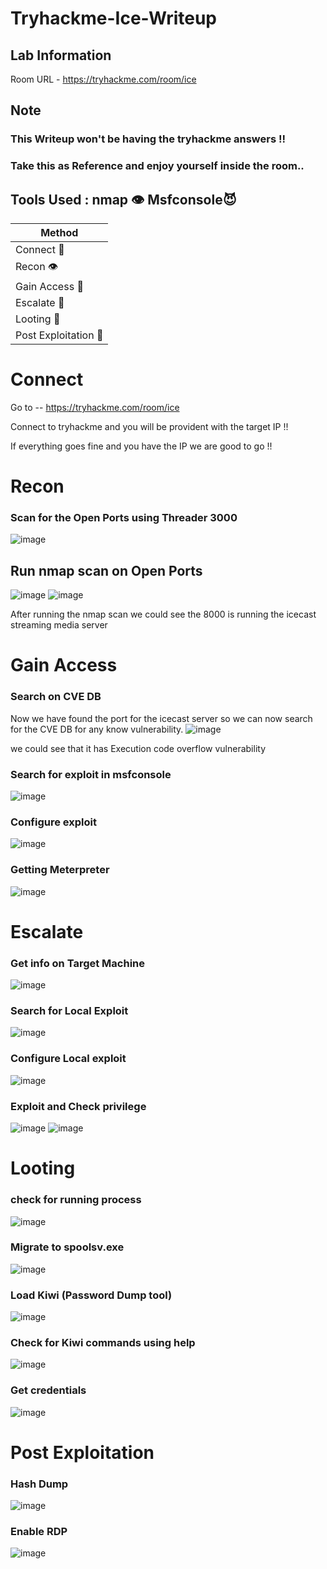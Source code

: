 # Tryhackme-Ice-Writeup

## Lab Information

Room URL - https://tryhackme.com/room/ice

## Note

### This Writeup won't be having the tryhackme answers !!

### Take this as Reference and enjoy yourself inside the room..


## Tools Used : nmap 👁️ Msfconsole😈

| Method | 
| ------------- | 
| Connect 🔗  |
| Recon 👁️ | 
| Gain Access 🔑  |
| Escalate 🚀 | 
| Looting 🤑 |
| Post Exploitation 🥂 | 

# Connect

Go to -- https://tryhackme.com/room/ice

Connect to tryhackme and you will be provident with the target IP !!

If everything goes fine and you have the IP we are good to go !!


# Recon

### Scan for the Open Ports using Threader 3000
![image](https://user-images.githubusercontent.com/46339839/184345483-548e7a94-a2a6-422d-8e76-67f72b8b7f18.png)

## Run nmap scan on Open Ports

![image](https://user-images.githubusercontent.com/46339839/184345690-467a8431-9a75-49be-9da2-8a10d4a56abd.png)
![image](https://user-images.githubusercontent.com/46339839/184345756-bd55bad7-4602-4492-b618-3f529765b6b2.png)

After running the nmap scan we could see the 8000 is running the icecast streaming media server

# Gain Access

### Search on CVE DB

Now we have found the port for the icecast server so we can now search for the CVE DB for any know vulnerability.
![image](https://user-images.githubusercontent.com/46339839/184346115-9b79ece5-d3de-49b1-bbb4-7c70cd4ee5d2.png)

we could see that it has Execution code overflow vulnerability

### Search for exploit in msfconsole

![image](https://user-images.githubusercontent.com/46339839/184346310-35753e29-da83-49dc-b602-b18073c2412a.png)

### Configure exploit

![image](https://user-images.githubusercontent.com/46339839/184346347-d46f2dfb-e2c3-4342-9903-74c62e3fae0b.png)

### Getting Meterpreter

![image](https://user-images.githubusercontent.com/46339839/184346413-8c1547ad-f9d1-4365-8e22-f0a0c2a92b5c.png)

# Escalate

### Get info on Target Machine

![image](https://user-images.githubusercontent.com/46339839/184346534-18b8ab07-252d-4cac-8260-4a8be07e72bd.png)

### Search for Local Exploit

![image](https://user-images.githubusercontent.com/46339839/184346579-ab0c27aa-b7da-4b8b-855d-d8cf8629a0f8.png)

### Configure Local exploit
![image](https://user-images.githubusercontent.com/46339839/184346612-4ad01479-9294-4fa3-9802-2cd1cc012249.png)

### Exploit and Check privilege
![image](https://user-images.githubusercontent.com/46339839/184346659-fd78d96b-d273-4e58-95e5-c0b478997c46.png)
![image](https://user-images.githubusercontent.com/46339839/184346673-6ca82fde-bf1b-4137-a26c-052b7391af17.png)

# Looting

### check for running process
![image](https://user-images.githubusercontent.com/46339839/184346734-9fa4ab5f-63f9-48df-9265-6569d5bd296a.png)

### Migrate to spoolsv.exe
![image](https://user-images.githubusercontent.com/46339839/184346806-4aaa1ae6-d328-4e9e-9b39-9150f3ae3766.png)

### Load Kiwi (Password Dump tool)

![image](https://user-images.githubusercontent.com/46339839/184346877-8ffae6d1-1aa8-4f77-b31a-fe2e34f435f1.png)

### Check for Kiwi commands using help
![image](https://user-images.githubusercontent.com/46339839/184346948-46331d79-1d02-4b69-98a8-86ae8a63d301.png)

### Get credentials 
![image](https://user-images.githubusercontent.com/46339839/184347003-b35091d1-06e6-4e16-9f80-5668eb25b438.png)

# Post Exploitation

### Hash Dump
![image](https://user-images.githubusercontent.com/46339839/184347103-c9931e2b-a0ac-4dbc-9c78-5ad9a70373d1.png)

### Enable RDP
![image](https://user-images.githubusercontent.com/46339839/184347152-54ba016e-7095-45b0-a78e-fe34d0346b72.png)












